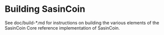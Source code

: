 Building SasinCoin
================

See doc/build-*.md for instructions on building the various
elements of the SasinCoin Core reference implementation of SasinCoin.
